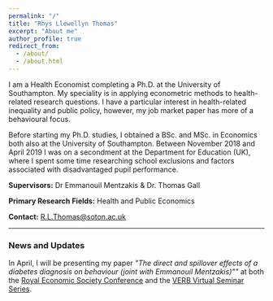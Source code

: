 ```yaml
---
permalink: "/"
title: "Rhys Llewellyn Thomas"
excerpt: "About me"
author_profile: true
redirect_from:
  - /about/
  - /about.html
---
```


I am a Health Economist completing a Ph.D. at the University of Southampton. My speciality is in applying econometric methods to health-related research questions. I have a particular interest in health-related inequality and public policy, however, my job market paper has more of a behavioural focus.

Before starting my Ph.D. studies, I obtained a BSc. and MSc. in Economics both also at the University of Southampton. Between November 2018 and April 2019 I was on a secondment at the Department for Education (UK), where I spent some time researching school exclusions and factors associated with disadvantaged pupil performance.



**Supervisors:** Dr Emmanouil Mentzakis & Dr. Thomas Gall

**Primary Research Fields:** Health and Public Economics

**Contact:** R.L.Thomas@soton.ac.uk

***

### News and Updates
In April, I will be presenting my paper *"The direct and spillover effects of a diabetes diagnosis on behaviour (joint with Emmanouil Mentzakis)""* at both the [Royal Economic Society Conference](https://www.res.org.uk/event-listing/2021-annual-conference.html) and the [VERB Virtual Seminar Series](https://www.human.cornell.edu/pam/research/hehbad/virtualseminars).
